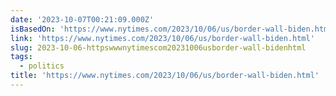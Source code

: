 ```yaml
---
date: '2023-10-07T00:21:09.000Z'
isBasedOn: 'https://www.nytimes.com/2023/10/06/us/border-wall-biden.html'
link: 'https://www.nytimes.com/2023/10/06/us/border-wall-biden.html'
slug: 2023-10-06-httpswwwnytimescom20231006usborder-wall-bidenhtml
tags:
  - politics
title: 'https://www.nytimes.com/2023/10/06/us/border-wall-biden.html'
---
```


